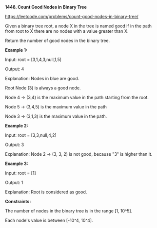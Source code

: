 **1448. Count Good Nodes in Binary Tree**

https://leetcode.com/problems/count-good-nodes-in-binary-tree/

Given a binary tree root, a node X in the tree is named good if in the path from root to X there are no nodes with a value greater than X.

Return the number of good nodes in the binary tree.



**Example 1:**

Input: root = [3,1,4,3,null,1,5]

Output: 4

Explanation: Nodes in blue are good.

Root Node (3) is always a good node.

Node 4 -> (3,4) is the maximum value in the path starting from the root.

Node 5 -> (3,4,5) is the maximum value in the path

Node 3 -> (3,1,3) is the maximum value in the path.

**Example 2:**

Input: root = [3,3,null,4,2]

Output: 3

Explanation: Node 2 -> (3, 3, 2) is not good, because "3" is higher than it.

**Example 3:**

Input: root = [1]

Output: 1

Explanation: Root is considered as good.


**Constraints:**

The number of nodes in the binary tree is in the range [1, 10^5].

Each node's value is between [-10^4, 10^4].